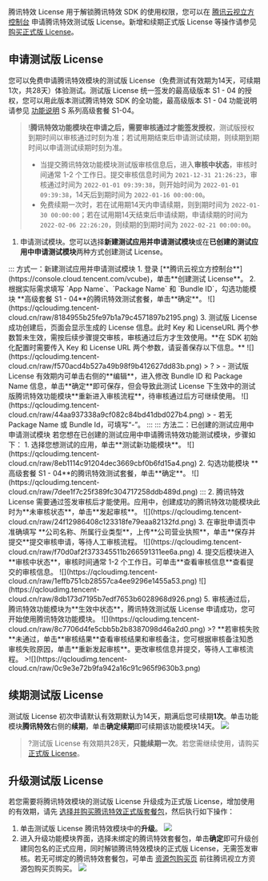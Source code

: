 腾讯特效 License 用于解锁腾讯特效 SDK 的使用权限，您可以在 [腾讯云视立方控制台](https://console.cloud.tencent.com/vcube) 申请腾讯特效测试版 License。新增和续期正式版 License 等操作请参见 [购买正式版 License](https://cloud.tencent.com/document/product/616/65879)。

## 申请测试版 License[](id:create)
您可以免费申请腾讯特效模块的测试版 License（免费测试有效期为14天，可续期1次，共28天）体验测试。测试版 License 统一签发的最高级版本 S1 - 04 的授权，您可以用此版本测试腾讯特效 SDK 的全功能，最高级版本 S1 - 04 功能说明请参见 [功能说明](https://cloud.tencent.com/document/product/616/67043) S 系列高级套餐 S1-04。

> !**腾讯特效功能模块在申请之后，需要审核通过才能签发授权**，测试版授权到期时间以审核通过时刻为准；若试用期结束后申请测试续期，则续期到期时间以申请测试续期时刻为准。
> - 当提交腾讯特效功能模块测试版审核信息后，进入**审核中状态**，审核时间通常 1-2 个工作日。提交审核信息时间为 `2021-12-31 21:26:23`，审核通过时间为 `2022-01-01 09:39:38`，则开始时间为 `2022-01-01 09:39:38`，14天后到期时间为 `2022-01-16 00:00:00`。
> - 免费续期一次时，若在试用期14天内申请续期，则到期时间为 `2022-01-30 00:00:00`；若在试用期14天结束后申请续期，申请续期的时间为 `2022-02-06 22:26:20`，则续期的到期时间为 `2022-02-21 00:00:00`。

1. 申请测试模块。您可以选择**新建测试应用并申请测试模块**或在**已创建的测试应用中申请测试模块**两种方式创建测试 License。
<dx-tabs>
::: 方式一：新建测试应用并申请测试模块
1. 登录 [**腾讯云视立方控制台**](https://console.cloud.tencent.com/vcube)，单击**创建测试 License**。
2. 根据实际需求填写 `App Name`、`Package Name` 和 `Bundle ID`，勾选功能模块 **高级套餐 S1 - 04**的腾讯特效测试套餐，单击**确定**。
![](https://qcloudimg.tencent-cloud.cn/raw/8184955b25fe97b1a79c4571897b2195.png)
3. 测试版 License 成功创建后，页面会显示生成的 License 信息。此时 Key 和 LicenseURL 两个参数暂未生效，需按后续步骤提交审核，审核通过后方才生效使用。**在 SDK 初始化配置时需要传入 Key 和 License URL 两个参数，请妥善保存以下信息。**
![](https://qcloudimg.tencent-cloud.cn/raw/f570acd4b527a49b98f9b412627dd83b.png)
> ?
> - 测试版 License 有效期内可单击右侧的**编辑**，进入修改 Bundle ID 和 Package Name 信息，单击**确定**即可保存，但会导致此测试 License 下生效中的测试版腾讯特效功能模块**重新进入审核流程**，待审核通过后方可继续使用。
 ![](https://qcloudimg.tencent-cloud.cn/raw/44aa937338a9cf082c84bd41dbd027b4.png)
> - 若无 Package Name 或 Bundle Id，可填写“-”。
:::
::: 方法二：已创建的测试应用中申请测试模块
若您想在已创建的测试应用中申请腾讯特效功能测试模块，步骤如下：
1. 选择您想测试的应用，单击**测试新功能模块**。
![](https://qcloudimg.tencent-cloud.cn/raw/8eb1114c91204dec3669cbf0b6fd15a4.png)
2. 勾选功能模块 **高级套餐 S1 - 04**的腾讯特效测试套餐，单击**确定**。
![](https://qcloudimg.tencent-cloud.cn/raw/7dee1f7c25f389fc304717258ddb489d.png)
:::
</dx-tabs>
2. 腾讯特效 License 需要通过签发审核后才能使用。应用中，创建成功的腾讯特效功能模块此时为**未审核状态**，单击**发起审核**。
![](https://qcloudimg.tencent-cloud.cn/raw/24f12986408c123318fe79eaa82132fd.png)
3. 在审批申请页中准确填写 **公司名称、所属行业类型**，上传**公司营业执照**，单击**保存并提交**提交审核申请，等待人工审核流程。
![](https://qcloudimg.tencent-cloud.cn/raw/f70d0af2f373345511b266591311ee6a.png)
4. 提交后模块进入**审核中状态**，审核时间通常 1-2 个工作日。可单击**查看审核信息**查看提交的审核信息。
![](https://qcloudimg.tencent-cloud.cn/raw/1effb751cb28557ca4ee9296e1455a53.png)
![](https://qcloudimg.tencent-cloud.cn/raw/8db173d7195b7edf7653b6028968d926.png)
5. 审核通过后，腾讯特效功能模块为**生效中状态**，腾讯特效测试版 License 申请成功，您可开始使用腾讯特效功能模块。
![](https://qcloudimg.tencent-cloud.cn/raw/8c7706d4fe5cbb5b2b8387098d46a2d0.png)
>? **若审核失败**未通过，单击**审核结果**查看审核结果和审核备注，您可根据审核备注知悉审核失败原因，单击**重新发起审核**。更改审核信息并提交，等待人工审核流程。
>![](https://qcloudimg.tencent-cloud.cn/raw/0c9e3e72b9fa942a16c91c965f9630b3.png)


## 续期测试版 License[](id:renewal)
测试版 License 初次申请默认有效期默认为14天，期满后您可续期**1次**。单击功能模块**腾讯特效**右侧的**续期**，单击**确定续期**即可续期该功能模块14天。
![](https://qcloudimg.tencent-cloud.cn/raw/6dd85e6c359d2ffcd931475e4ff6e1f2.png)
> ?测试版 License 有效期共28天，**只能续期一次**。若您需继续使用，请购买 [正式版 License](https://cloud.tencent.com/document/product/616/65879)。

## 升级测试版 License[](id:upgrade)
若您需要将腾讯特效模块的测试版 License 升级成为正式版 License，增加使用的有效期，请先 [选择并购买腾讯特效正式版套餐包](https://buy.cloud.tencent.com/vcube)，然后执行如下操作：
1. 单击测试版 License 腾讯特效模块中的**升级**。
![](https://qcloudimg.tencent-cloud.cn/raw/dd1539696d3e128cde3961f48f4e8d26.png)
2. 进入升级功能模块界面，选择未绑定的腾讯特效套餐包，单击**确定**即可升级创建同包名的正式应用，同时解锁腾讯特效模块的正式版 License，无需签发审核。若无可绑定的腾讯特效套餐包，可单击 [资源包购买页](https://buy.cloud.tencent.com/vcube) 前往腾讯视立方资源包购买页购买。
![](https://qcloudimg.tencent-cloud.cn/raw/4bc67e88b7b4b7fc1e231c4d29550f53.png)

